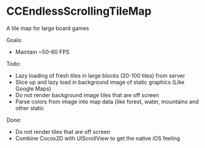 CCEndlessScrollingTileMap
=========================

A tile map for large board games

Goals:  
* Maintain ~50-60 FPS

Todo:  
* Lazy loading of fresh tiles in large blocks (20-100 tiles) from server
* Slice up and lazy load in background image of static graphics (Like Google Maps)
* Do not render background image tiles that are off screen
* Parse colors from image into map data (like forest, water, mountains and other static

Done:  
* Do not render tiles that are off screen
* Combine Cocos2D with UIScrollView to get the native iOS feeling